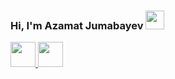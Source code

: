 ### Hi, I'm Azamat Jumabayev <img src="https://media1.giphy.com/media/v1.Y2lkPTc5MGI3NjExdWQ0OHJwZGdoY2NvdDFzNDJrZjh0c2JxNG9zYXJiNm50OWN1b3RzdSZlcD12MV9pbnRlcm5hbF9naWZfYnlfaWQmY3Q9Zw/NTjxSbh6KnqSyRa1zk/giphy.gif" width="30px">

<a href="https://t.me/Jumabayev_Azamat">
 <img src="https://upload.wikimedia.org/wikipedia/commons/thumb/8/82/Telegram_logo.svg/2048px-Telegram_logo.svg.png" width="40px">
</a> 
<a href="https://www.instagram.com/azamat_jumabayev1">
 <img src="https://upload.wikimedia.org/wikipedia/commons/thumb/a/a5/Instagram_icon.png/768px-Instagram_icon.png" width="40px">
</a>
